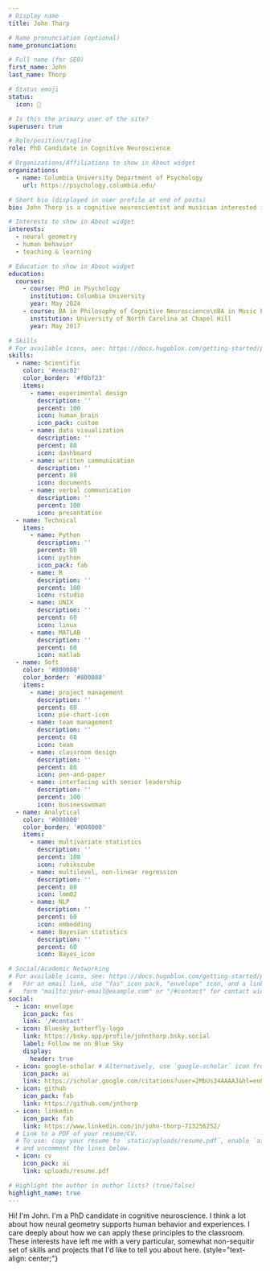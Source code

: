 ```yaml
---
# Display name
title: John Thorp

# Name pronunciation (optional)
name_pronunciation: 

# Full name (for SEO)
first_name: John
last_name: Thorp

# Status emoji
status:
  icon: 🥑

# Is this the primary user of the site?
superuser: true

# Role/position/tagline
role: PhD Candidate in Cognitive Neuroscience

# Organizations/Affiliations to show in About widget
organizations:
  - name: Columbia University Department of Psychology
    url: https://psychology.columbia.edu/

# Short bio (displayed in user profile at end of posts)
bio: John Thorp is a cognitive neuroscientist and musician interested in how information is encoded and consolidated across distributed systems.

# Interests to show in About widget
interests:
  - neural geometry
  - human behavior
  - teaching & learning

# Education to show in About widget
education:
  courses:
    - course: PhD in Psychology
      institution: Columbia University
      year: May 2024
    - course: BA in Philosophy of Cognitive Neuroscience\nBA in Music Performance\nMinor in Chemistry
      institution: University of North Carolina at Chapel Hill
      year: May 2017

# Skills
# For available icons, see: https://docs.hugoblox.com/getting-started/page-builder/#icons
skills:
  - name: Scientific
    color: '#eeac02'
    color_border: '#f0bf23'
    items:
      - name: experimental design
        description: ''
        percent: 100
        icon: human_brain
        icon_pack: custom
      - name: data visualization 
        description: ''
        percent: 80
        icon: dashboard
      - name: written communication
        description: ''
        percent: 80
        icon: documents
      - name: verbal communication
        description: ''
        percent: 100
        icon: presentation
  - name: Technical
    items:
      - name: Python
        description: ''
        percent: 80
        icon: python
        icon_pack: fab
      - name: R
        description: ''
        percent: 100
        icon: rstudio
      - name: UNIX
        description: ''
        percent: 60
        icon: linux
      - name: MATLAB
        description: ''
        percent: 60
        icon: matlab
  - name: Soft
    color: '#800080'
    color_border: '#800080'
    items:
      - name: project management
        description: ''
        percent: 80
        icon: pie-chart-icon
      - name: team management
        description: ''
        percent: 60
        icon: team
      - name: classroom design
        description: ''
        percent: 80
        icon: pen-and-paper
      - name: interfacing with senior leadership
        description: ''
        percent: 100
        icon: businesswoman
  - name: Analytical
    color: '#008000'
    color_border: '#008000'
    items:
      - name: multivariate statistics
        description: ''
        percent: 100
        icon: rubikscube
      - name: multilevel, non-linear regression
        description: ''
        percent: 80
        icon: lmm02
      - name: NLP
        description: ''
        percent: 60
        icon: embedding
      - name: Bayesian statistics
        description: ''
        percent: 60
        icon: Bayes_icon

# Social/Academic Networking
# For available icons, see: https://docs.hugoblox.com/getting-started/page-builder/#icons
#   For an email link, use "fas" icon pack, "envelope" icon, and a link in the
#   form "mailto:your-email@example.com" or "/#contact" for contact widget.
social:
  - icon: envelope
    icon_pack: fas
    link: '/#contact'
  - icon: Bluesky_butterfly-logo
    link: https://bsky.app/profile/johnthorp.bsky.social
    label: Follow me on Blue Sky
    display:
      header: true
  - icon: google-scholar # Alternatively, use `google-scholar` icon from `ai` icon pack
    icon_pack: ai
    link: https://scholar.google.com/citations?user=2MbUs34AAAAJ&hl=en&oi=ao
  - icon: github
    icon_pack: fab
    link: https://github.com/jnthorp
  - icon: linkedin
    icon_pack: fab
    link: https://www.linkedin.com/in/john-thorp-713256252/
  # Link to a PDF of your resume/CV.
  # To use: copy your resume to `static/uploads/resume.pdf`, enable `ai` icons in `params.yaml`,
  # and uncomment the lines below.
  - icon: cv
    icon_pack: ai
    link: uploads/resume.pdf

# Highlight the author in author lists? (true/false)
highlight_name: true
---
```


Hi! I'm John. I'm a PhD candidate in cognitive neuroscience. I think a lot about how neural geometry supports human behavior and experiences. I care deeply about how we can apply these principles to the classroom. These interests have left me with a very particular, somewhat non-sequitir set of skills and projects that I'd like to tell you about here.
{style="text-align: center;"}
